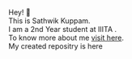 Hey! 👋 <br>
This is Sathwik Kuppam. <br>
I am a 2nd Year student at IIITA . <br>
To know more about me <a href = "https://github.com/Ksathwik03">visit here</a>.<br>
My created repositry is here <a href = "https://github.com/Ksathwik03/go-git"></a>
